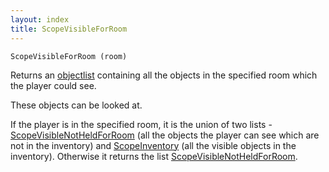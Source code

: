 ```yaml
---
layout: index
title: ScopeVisibleForRoom
---
```


    ScopeVisibleForRoom (room)

Returns an [objectlist](../../types/objectlist.html) containing all the objects in the specified room which the player could see.

These objects can be looked at.

If the player is in the specified room, it is the union of two lists - [ScopeVisibleNotHeldForRoom](scopevisiblenotheldforroom.html) (all the objects the player can see which are not in the inventory) and [ScopeInventory](scopeinventory.html) (all the visible objects in the inventory). Otherwise it returns the list [ScopeVisibleNotHeldForRoom](scopevisiblenotheldforroom.html).
